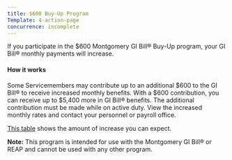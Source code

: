 ```yaml
---
title: $600 Buy-Up Program
Template: 4-action-page
concurrence: incomplete
---
```


<div class="main" role="main" markdown="0">

<!--<div class="action-bar">
  <div class="row">
    <div class="small-12 columns">

    </div>
  </div>
</div>-->

<div class="section one" markdown="0">
<div class="primary" markdown="0">
<div class="row" markdown="0">
<div class="small-12 columns" markdown="1">

<div markdown="1">
If you participate in the $600 Montgomery GI Bill® Buy-Up program, your GI Bill® monthly payments will increase.

#### How it works

Some Servicemembers may contribute up to an additional $600 to the GI Bill® to receive increased monthly benefits. With a $600 contribution, you can receive up to $5,400 more in GI Bill® benefits. The additional contribution must be made while on active duty. View the increased monthly rates and contact your personnel or payroll office.

[This table](http://www.benefits.va.gov/gibill/resources/benefits_resources/rates/600_buyup.asp) shows the amount of increase you can expect.

**Note:** This program is intended for use with the Montgomery GI Bill® or REAP and cannot be used with any other program.
</div>
</div>

</div>
</div>


</div>
